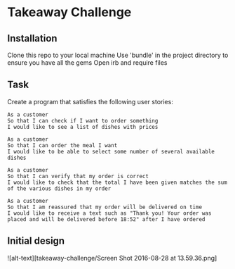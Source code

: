Takeaway Challenge
==================


Installation
-------
Clone this repo to your local machine
Use 'bundle' in the project directory to ensure you have all the gems
Open irb and require files

Task
-----
Create a program that satisfies the following user stories:

```
As a customer
So that I can check if I want to order something
I would like to see a list of dishes with prices

As a customer
So that I can order the meal I want
I would like to be able to select some number of several available dishes

As a customer
So that I can verify that my order is correct
I would like to check that the total I have been given matches the sum of the various dishes in my order

As a customer
So that I am reassured that my order will be delivered on time
I would like to receive a text such as "Thank you! Your order was placed and will be delivered before 18:52" after I have ordered
```

Initial design
-----

![alt-text][takeaway-challenge/Screen Shot 2016-08-28 at 13.59.36.png] 
